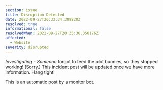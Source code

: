 ```yaml
---
section: issue
title: Disruption Detected
date: 2022-09-27T20:33:34.309820Z
resolved: true
informational: false
resolvedWhen: 2022-09-27T20:35:36.350176Z
affected:
  - Website
severity: disrupted
---
```

*Investigating* - _Someone_ forgot to feed the plot bunnies, so they stopped working! (Sorry.) This incident post will be updated once we have more information. Hang tight!

This is an automatic post by a monitor bot.
        